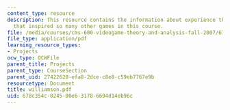 ```yaml
---
content_type: resource
description: This resource contains the information about experience the controls
  that inspired so many other games in this course.
file: /media/courses/cms-600-videogame-theory-and-analysis-fall-2007/678c354c024500e631786694d14eb96c_williamson.pdf
file_type: application/pdf
learning_resource_types:
- Projects
ocw_type: OCWFile
parent_title: Projects
parent_type: CourseSection
parent_uid: 27422620-efa8-2dce-c8e8-c59eb7767e9b
resourcetype: Document
title: williamson.pdf
uid: 678c354c-0245-00e6-3178-6694d14eb96c
---
```

